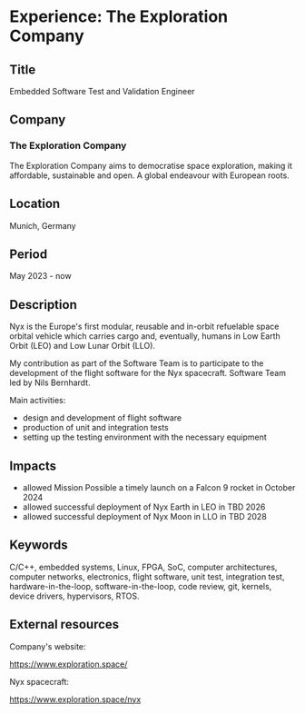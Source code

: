 # Experience: The Exploration Company

## Title

Embedded Software Test and Validation Engineer

## Company

### The Exploration Company

The Exploration Company aims to democratise space exploration, making
it affordable, sustainable and open. A global endeavour with European roots.

## Location

Munich, Germany

## Period

May 2023 - now

## Description

Nyx is the Europe's first modular, reusable and in-orbit refuelable space orbital vehicle which
carries cargo and, eventually, humans in Low Earth Orbit (LEO) and Low Lunar Orbit (LLO).

My contribution as part of the Software Team is to participate to the development
of the flight software for the Nyx spacecraft. Software Team led by Nils Bernhardt.

Main activities:

- design and development of flight software
- production of unit and integration tests
- setting up the testing environment with the necessary equipment

## Impacts

- allowed Mission Possible a timely launch on a Falcon 9 rocket in October 2024
- allowed successful deployment of Nyx Earth in LEO in TBD 2026
- allowed successful deployment of Nyx Moon in LLO in TBD 2028

## Keywords

C/C++, embedded systems, Linux, FPGA, SoC, computer architectures, computer networks,
electronics, flight software, unit test, integration test, hardware-in-the-loop, software-in-the-loop,
code review, git, kernels, device drivers, hypervisors, RTOS.

## External resources

Company's website:

<https://www.exploration.space/>

Nyx spacecraft:

<https://www.exploration.space/nyx>
